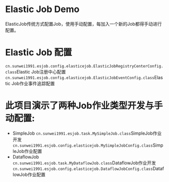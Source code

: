 
# Elastic Job Demo  
ElasticJob传统方式配置Job，使用手动配置，每加入一个新的Job都得手动进行配置。  

# Elastic Job 配置  
```cn.sunwei1991.esjob.config.elasticejob.ElasticJobRegistryCenterConfig.class```Elastic Job注册中心配置  
```cn.sunwei1991.esjob.config.elasticejob.ElasticJobEventConfig.class```Elastic Job作业事件追踪配置  

# 此项目演示了两种Job作业类型开发与手动配置:  
+ SimpleJob
```cn.sunwei1991.esjob.task.MySimpleJob.class```SimpleJob作业开发  
```cn.sunwei1991.esjob.config.elasticejob.MySimpleJobConfig.class```SimpleJob作业配置  
+ DataflowJob  
```cn.sunwei1991.esjob.task.MyDataflowJob.class```DataflowJob作业开发  
```cn.sunwei1991.esjob.config.elasticejob.DataflowJobConfig.class```DataflowJob作业配置  
